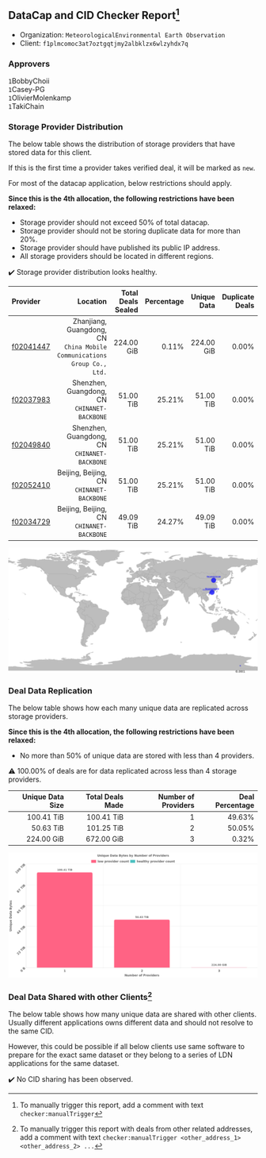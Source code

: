 ## DataCap and CID Checker Report[^1]
 - Organization: `MeteorologicalEnvironmental Earth Observation`
 - Client: `f1plmcomoc3at7oztgqtjmy2albklzx6wlzyhdx7q`
### Approvers
`1`BobbyChoii<br/>`1`Casey-PG<br/>`1`OlivierMolenkamp<br/>`1`TakiChain

### Storage Provider Distribution
The below table shows the distribution of storage providers that have stored data for this client.

If this is the first time a provider takes verified deal, it will be marked as `new`.

For most of the datacap application, below restrictions should apply.

**Since this is the 4th allocation, the following restrictions have been relaxed:**
 - Storage provider should not exceed 50% of total datacap.
 - Storage provider should not be storing duplicate data for more than 20%.
 - Storage provider should have published its public IP address.
 - All storage providers should be located in different regions.

✔️ Storage provider distribution looks healthy.

| Provider                                              |                                                                   Location | Total Deals Sealed | Percentage | Unique Data | Duplicate Deals |
| :---------------------------------------------------- | -------------------------------------------------------------------------: | -----------------: | ---------: | ----------: | --------------: |
| [f02041447](https://filfox.info/en/address/f02041447) | Zhanjiang, Guangdong, CN<br/>`China Mobile Communications Group Co., Ltd.` |         224.00 GiB |      0.11% |  224.00 GiB |           0.00% |
| [f02037983](https://filfox.info/en/address/f02037983) |                            Shenzhen, Guangdong, CN<br/>`CHINANET-BACKBONE` |          51.00 TiB |     25.21% |   51.00 TiB |           0.00% |
| [f02049840](https://filfox.info/en/address/f02049840) |                            Shenzhen, Guangdong, CN<br/>`CHINANET-BACKBONE` |          51.00 TiB |     25.21% |   51.00 TiB |           0.00% |
| [f02052410](https://filfox.info/en/address/f02052410) |                               Beijing, Beijing, CN<br/>`CHINANET-BACKBONE` |          51.00 TiB |     25.21% |   51.00 TiB |           0.00% |
| [f02034729](https://filfox.info/en/address/f02034729) |                               Beijing, Beijing, CN<br/>`CHINANET-BACKBONE` |          49.09 TiB |     24.27% |   49.09 TiB |           0.00% |

<img src="https://raw.githubusercontent.com/data-preservation-programs/filplus-checker-assets/main/filecoin-project/filecoin-plus-large-datasets/issues/1802/1679295889998.png"/>

### Deal Data Replication
The below table shows how each many unique data are replicated across storage providers.


**Since this is the 4th allocation, the following restrictions have been relaxed:**
- No more than 50% of unique data are stored with less than 4 providers.

⚠️ 100.00% of deals are for data replicated across less than 4 storage providers.

| Unique Data Size | Total Deals Made | Number of Providers | Deal Percentage |
| ---------------: | ---------------: | ------------------: | --------------: |
|       100.41 TiB |       100.41 TiB |                   1 |          49.63% |
|        50.63 TiB |       101.25 TiB |                   2 |          50.05% |
|       224.00 GiB |       672.00 GiB |                   3 |           0.32% |

<img src="https://raw.githubusercontent.com/data-preservation-programs/filplus-checker-assets/main/filecoin-project/filecoin-plus-large-datasets/issues/1802/1679295890789.png"/>

### Deal Data Shared with other Clients[^3]
The below table shows how many unique data are shared with other clients.
Usually different applications owns different data and should not resolve to the same CID.

However, this could be possible if all below clients use same software to prepare for the exact same dataset or they belong to a series of LDN applications for the same dataset.

✔️ No CID sharing has been observed.

[^1]: To manually trigger this report, add a comment with text `checker:manualTrigger`

[^2]: Deals from those addresses are combined into this report as they are specified with `checker:manualTrigger`

[^3]: To manually trigger this report with deals from other related addresses, add a comment with text `checker:manualTrigger <other_address_1> <other_address_2> ...`

